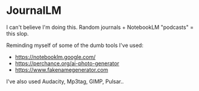 # JournalLM
I can't believe I'm doing this. Random journals + NotebookLM "podcasts" = this slop.

Reminding myself of some of the dumb tools I've used:
- https://notebooklm.google.com/
- https://perchance.org/ai-photo-generator
- https://www.fakenamegenerator.com

I've also used Audacity, Mp3tag, GIMP, Pulsar..
